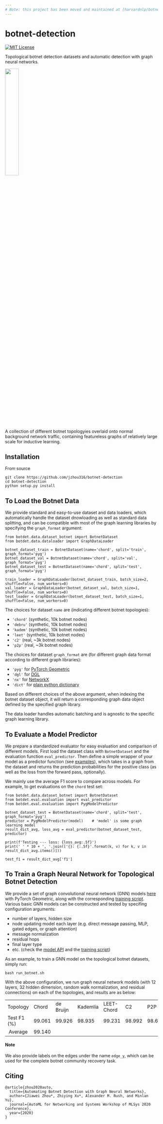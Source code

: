 ```yaml
---
# Note: this project has been moved and maintained at [harvardnlp/botnet-detection](https://github.com/harvardnlp/botnet-detection).
---
```


# botnet-detection

[![MIT License](https://img.shields.io/badge/License-MIT-green.svg)](LICENSE)

Topological botnet detection datasets and automatic detection with graph neural networks.

<!--The graphs are of relatively large scale and featureless. Each dataset contains a specific botnet topology, with 960 graphs in total, randomly split to train/val/test sets. There are labels on both nodes and edges indicating whether they were in the botnet (evil) community. Learning tasks could target at predicting on nodes to detect whether they are botnet nodes, or recovering the whole botnet community by also predicting on edges as whether they belong to the original botnet.-->

<p align="left">
  <img width="30%" src=./pictures/p2p.png />
</p>

A collection of different botnet topologyies overlaid onto normal background network traffic, containing featureless graphs of relatively large scale for inductive learning.

## Installation

From source 
```
git clone https://github.com/jzhou316/botnet-detection
cd botnet-detection
python setup.py install
```

## To Load the Botnet Data

We provide standard and easy-to-use dataset and data loaders, which automatically handle the dataset dnowloading as well as standard data splitting, and can be compatible with most of the graph learning libraries by specifying the `graph_format` argument:

```
from botdet.data.dataset_botnet import BotnetDataset
from botdet.data.dataloader import GraphDataLoader

botnet_dataset_train = BotnetDataset(name='chord', split='train', graph_format='pyg')
botnet_dataset_val = BotnetDataset(name='chord', split='val', graph_format='pyg')
botnet_dataset_test = BotnetDataset(name='chord', split='test', graph_format='pyg')

train_loader = GraphDataLoader(botnet_dataset_train, batch_size=2, shuffle=False, num_workers=0)
val_loader = GraphDataLoader(botnet_dataset_val, batch_size=1, shuffle=False, num_workers=0)
test_loader = GraphDataLoader(botnet_dataset_test, batch_size=1, shuffle=False, num_workers=0)
```

The choices for dataset `name` are (indicating different botnet topologies):
- `'chord'` (synthetic, 10k botnet nodes)
- `'debru'` (synthetic, 10k botnet nodes)
- `'kadem'` (synthetic, 10k botnet nodes)
- `'leet'` (synthetic, 10k botnet nodes)
- `'c2'` (real, ~3k botnet nodes)
- `'p2p'` (real, ~3k botnet nodes)

The choices for dataset `graph_format` are (for different graph data format according to different graph libraries):
- `'pyg'` for [PyTorch Geometric](https://github.com/rusty1s/pytorch_geometric)
- `'dgl'` for [DGL](https://github.com/dmlc/dgl) 
- `'nx'` for [NetworkX](https://github.com/networkx/networkx)
- `'dict'` for [plain python dictionary](https://docs.python.org/3/tutorial/datastructures.html#dictionaries)

Based on different choices of the above argument, when indexing the botnet dataset object, it will return a corresponding graph data object defined by the specified graph library.

The data loader handles automatic batching and is agnostic to the specific graph learning library.


## To Evaluate a Model Predictor

We prepare a standardized evaluator for easy evaluation and comparison of different models.
First load the dataset class with `BotnetDataset` and the evaluation function `eval_predictor`.
Then define a simple wrapper of your model as a predictor function (see [examples](botdet/eval/evaluation.py#L99)), which takes in a graph from the dataset and returns the prediction probabilities for the positive class (as well as the loss from the forward pass, optionally).

We mainly use the average F1 score to compare across models. For example, to get evaluations on the `chord` test set:

```
from botdet.data.dataset_botnet import BotnetDataset
from botdet.eval.evaluation import eval_predictor
from botdet.eval.evaluation import PygModelPredictor

botnet_dataset_test = BotnetDataset(name='chord', split='test', graph_format='pyg')
predictor = PygModelPredictor(model)    # 'model' is some graph learning model
result_dict_avg, loss_avg = eval_predictor(botnet_dataset_test, predictor)

print(f'Testing --- loss: {loss_avg:.5f}')
print(' ' * 10 + ', '.join(['{}: {:.5f}'.format(k, v) for k, v in result_dict_avg.items()]))

test_f1 = result_dict_avg['f1']
```

## To Train a Graph Neural Network for Topological Botnet Detection

We provide a set of graph convolutional neural network (GNN) models [here](./botdet/models_pyg) with PyTorch Geometric, along with the corresponding [training script](./train_botnet.py).
Various basic GNN models can be constructed and tested by specifing configuration arguments:
- number of layers, hidden size
- node updating model each layer (e.g. direct message passing, MLP, gated edges, or graph attention)
- message normalization
- residual hops
- final layer type
- etc. (check the [model API](./botdet/models_pyg/gcn_model.py#L9) and the [training script](./train_botnet.py#L71))

<!--One can use our main [model API](./botdet/models_pyg/gcn_model.py#L9) to construct various basic GNN models, by specifing different number of layers, how in each layer node representations are updated (e.g. with direct message passing, MLP, or with graph attention), different choices of non-linear activation functions, whether to use residual connections and how many hops to connect, whether to add a final projection layer or not, etc. For a complete list of model configuration arguments, check our [example training script](./train_botnet.py#L71).-->

As an example, to train a GNN model on the topological botnet datasets, simply run:
```
bash run_botnet.sh
```

With the above configuration, we run graph neural network models (with 12 layers, 32 hidden dimension, random walk normalization, and residual connections) on each of the topologies, and results are as below:

<!--| Topology | Chord | de Bruijn | Kademlia | LEET-Chord | C2 | P2P |-->
<!--|:---:|:---:|:---:|:---:|:---:|:---:|:---:|-->
<!--| Test F1 | | | | | | |-->
<!--| Average Over Topologies <td colspan=6> 0 </td>|-->

<table align="center">
  <tr>
    <td> Topology </td>
    <td> Chord </td>
    <td> de Bruijn </td>
    <td> Kademlia </td>
    <td> LEET-Chord </td>
    <td> C2 </td>
    <td> P2P </td>
  </tr>
    
  <tr>
    <td> Test F1 (%) </td>
    <td>  99.061 </td>
    <td>  99.926 </td>
    <td>  98.935 </td>
    <td>  99.231 </td>
    <td>  98.992 </td>
    <td>  98.692 </td>
  </tr>
  <tr>
    <td style="text-align:center"> Average </td>
    <td colspan="6"> 99.140 </td>
  </tr>
</table>

#### Note

We also provide labels on the edges under the name `edge_y`, which can be used for the complete botnet community recovery task.

## Citing

```
@article{zhou2020auto,
  title={Automating Botnet Detection with Graph Neural Networks},
  author={Jiawei Zhou*, Zhiying Xu*, Alexander M. Rush, and Minlan Yu},
  journal={AutoML for Networking and Systems Workshop of MLSys 2020 Conference},
  year={2020}
}
```
